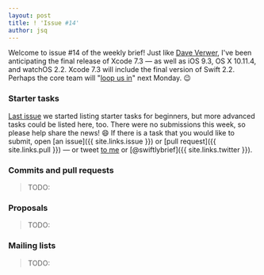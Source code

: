 ```yaml
---
layout: post
title: ! 'Issue #14'
author: jsq
---
```


Welcome to issue #14 of the weekly brief! Just like [Dave Verwer](https://iosdevweekly.com/issues/241#start), I've been anticipating the final release of Xcode 7.3 &mdash; as well as iOS 9.3, OS X 10.11.4, and watchOS 2.2. Xcode 7.3 will include the final version of Swift 2.2. Perhaps the core team will "[loop us in](http://www.macrumors.com/2016/03/10/apple-invites-march-21-event/)" next Monday. 😉

<!--excerpt-->

### Starter tasks

[Last issue](/issue-13/) we started listing starter tasks for beginners, but more advanced tasks could be listed here, too. There were no submissions this week, so please help share the news! 😄 If there is a task that you would like to submit, open [an issue]({{ site.links.issue }}) or [pull request]({{ site.links.pull }}) &mdash; or tweet [to me](https://twitter.com/jesse_squires) or [@swiftlybrief]({{ site.links.twitter }}).

### Commits and pull requests

> TODO:

### Proposals

> TODO:

### Mailing lists

> TODO:
